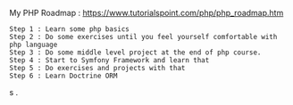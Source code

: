 My PHP Roadmap :
https://www.tutorialspoint.com/php/php_roadmap.htm

```
Step 1 : Learn some php basics
Step 2 : Do some exercises until you feel yourself comfortable with php language
Step 3 : Do some middle level project at the end of php course.
Step 4 : Start to Symfony Framework and learn that
Step 5 : Do exercises and projects with that
Step 6 : Learn Doctrine ORM
```

s
.
